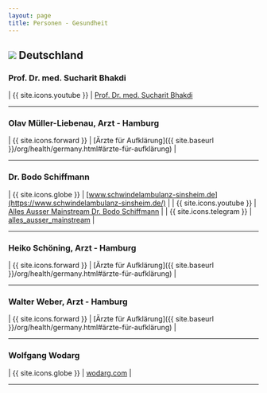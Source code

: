 ```yaml
---
layout: page
title: Personen - Gesundheit
---
```


## <img src="{{site.baseurl}}/assets/img/flaggen/de.png"> Deutschland

### Prof. Dr. med. Sucharit Bhakdi

| {{ site.icons.youtube }}  | [Prof. Dr. med. Sucharit Bhakdi](https://www.youtube.com/channel/UCgjxQLDkeoa-uJu4sE0eNrg)

---

### Olav Müller-Liebenau, Arzt - Hamburg

| {{ site.icons.forward }}  | [Ärzte für Aufklärung]({{ site.baseurl }}/org/health/germany.html#ärzte-für-aufklärung) |

---

### Dr. Bodo Schiffmann

| {{ site.icons.globe }}    | [www.schwindelambulanz-sinsheim.de](https://www.schwindelambulanz-sinsheim.de/) |
| {{ site.icons.youtube }}  | [Alles Ausser Mainstream Dr. Bodo Schiffmann](https://www.youtube.com/channel/UC94WBmb8xvVUcV_b9Px0P3A) |
| {{ site.icons.telegram }} | [alles_ausser_mainstream](https://t.me/alles_ausser_mainstream) |

---

### Heiko Schöning, Arzt - Hamburg

| {{ site.icons.forward }}  | [Ärzte für Aufklärung]({{ site.baseurl }}/org/health/germany.html#ärzte-für-aufklärung) |

---

### Walter Weber, Arzt - Hamburg

| {{ site.icons.forward }}  | [Ärzte für Aufklärung]({{ site.baseurl }}/org/health/germany.html#ärzte-für-aufklärung) |

---

### Wolfgang Wodarg

| {{ site.icons.globe }}    | [wodarg.com](https://wodarg.com/) |

---
